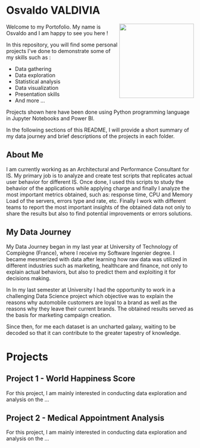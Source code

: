 # Osvaldo VALDIVIA
<img align ="right" width="200" height="200" src="https://avatars.githubusercontent.com/u/140751636?v=4">

Welcome to my Portofolio. My name is Osvaldo and I am happy to see you here !

In this repository, you will find some personal projects I've done to demonstrate some of my skills such as :
  - Data gathering
  - Data exploration
  - Statistical analysis
  - Data visualization
  - Presentation skills
  - And more ...

Projects shown here have been done using Python programming language in Jupyter Notebooks and Power BI.

In the following sections of this README, I will provide a short summary of my data journey and brief descriptions of the projects in each folder.

## About Me
I am currently working as an Architectural and Performance Consultant for IS. My primary job is to analyze and create test scripts that replicates actual user behavior
for different IS. Once done, I used this scripts to study the behavior of the applications while applying charge and finally I analyze the most important metrics obtained, such as: response time, 
CPU and Memory Load of the servers, errors type and rate, etc. Finally I work with different teams to report the most important insights of the obtained data not only to share the results 
but also to find potential improvements or errors solutions.

## My Data Journey
My Data Journey began in my last year at University of Technology of Compiègne (France), where I receive my Software Ingenier degree. 
I became mesmerized with data after learning how raw data was utilized in different industries such as marketing, healthcare and finance, not only to explain actual behaviors, but also to predict
them and exploiting it for decisions making.

In In my last semester at University I had the opportunity to work in a challenging Data Science project which objective was to explain the reasons why automobile customers are loyal to a brand as
well as the reasons why they leave their current brands. The obtained results served as the basis for marketing campaign creation.

Since then, for me each dataset is an uncharted galaxy, waiting to be decoded so that it can contribute to the greater tapestry of knowledge.

# Projects
## Project 1 - World Happiness Score

For this project, I am mainly interested in conducting data exploration and analysis on the ...

## Project 2 - Medical Appointment Analysis

For this project, I am mainly interested in conducting data exploration and analysis on the ...
